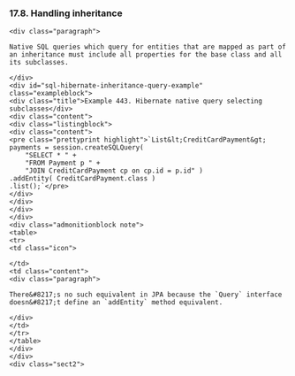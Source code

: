 ### 17.8. Handling inheritance

    <div class="paragraph">

    Native SQL queries which query for entities that are mapped as part of an inheritance must include all properties for the base class and all its subclasses.

    </div>
    <div id="sql-hibernate-inheritance-query-example" class="exampleblock">
    <div class="title">Example 443. Hibernate native query selecting subclasses</div>
    <div class="content">
    <div class="listingblock">
    <div class="content">
    <pre class="prettyprint highlight">`List&lt;CreditCardPayment&gt; payments = session.createSQLQuery(
        "SELECT * " +
        "FROM Payment p " +
        "JOIN CreditCardPayment cp on cp.id = p.id" )
    .addEntity( CreditCardPayment.class )
    .list();`</pre>
    </div>
    </div>
    </div>
    </div>
    <div class="admonitionblock note">
    <table>
    <tr>
    <td class="icon">

    </td>
    <td class="content">
    <div class="paragraph">

    There&#8217;s no such equivalent in JPA because the `Query` interface doesn&#8217;t define an `addEntity` method equivalent.

    </div>
    </td>
    </tr>
    </table>
    </div>
    </div>
    <div class="sect2">